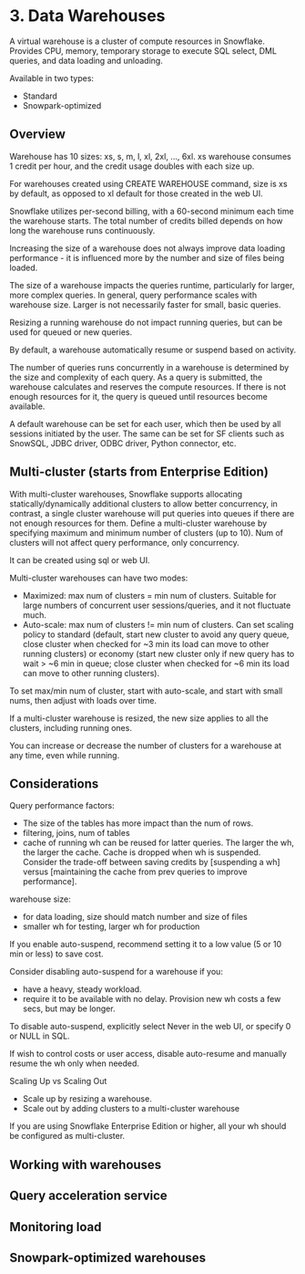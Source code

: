 # 3. Data Warehouses
A virtual warehouse is a cluster of compute resources in Snowflake. Provides CPU, memory, temporary storage to execute SQL select, DML queries, and data loading and unloading. 

Available in two types:
- Standard
- Snowpark-optimized

## Overview
Warehouse has 10 sizes: xs, s, m, l, xl, 2xl, ..., 6xl. xs warehouse consumes 1 credit per hour, and the credit usage doubles with each size up. 

For warehouses created using CREATE WAREHOUSE command, size is xs by default, as opposed to xl default for those created in the web UI. 

Snowflake utilizes per-second billing, with a 60-second minimum each time the warehouse starts. The total number of credits billed depends on how long the warehouse runs continuously.

Increasing the size of a warehouse does not always improve data loading performance - it is influenced more by the number and size of files being loaded.

The size of a warehouse impacts the queries runtime, particularly for larger, more complex queries. In general, query performance scales with warehouse size. Larger is not necessarily faster for small, basic queries.

Resizing a running warehouse do not impact running queries, but can be used for queued or new queries.

By default, a warehouse automatically resume or suspend based on activity. 

The number of queries runs concurrently in a warehouse is determined by the size and complexity of each query. As a query is submitted, the warehouse calculates and reserves the compute resources. If there is not enough resources for it, the query is queued until resources become available.

A default warehouse can be set for each user, which then be used by all sessions initiated by the user. The same can be set for SF clients such as SnowSQL, JDBC driver, ODBC driver, Python connector, etc. 

## Multi-cluster (starts from Enterprise Edition)
With multi-cluster warehouses, Snowflake supports allocating statically/dynamically additional clusters to allow better concurrency, in contrast, a single cluster warehouse will put queries into queues if there are not enough resources for them. Define a multi-cluster warehouse by specifying maximum and minimum number of clusters (up to 10). Num of clusters will not affect query performance, only concurrency. 

It can be created using sql or web UI. 

Multi-cluster warehouses can have two modes: 
- Maximized: max num of clusters = min num of clusters. Suitable for large numbers of concurrent user sessions/queries, and it not fluctuate much. 
- Auto-scale: max num of clusters != min num of clusters. Can set scaling policy to standard (default, start new cluster to avoid any query queue, close cluster when checked for ~3 min its load can move to other running clusters) or economy (start new cluster only if new query has to wait > ~6 min in queue; close cluster when checked for ~6 min its load can move to other running clusters). 

To set max/min num of cluster, start with auto-scale, and start with small nums, then adjust with loads over time.

If a multi-cluster warehouse is resized, the new size applies to all the clusters, including running ones. 

You can increase or decrease the number of clusters for a warehouse at any time, even while running. 

## Considerations
Query performance factors:
- The size of the tables has more impact than the num of rows.
- filtering, joins, num of tables
- cache of running wh can be reused for latter queries. The larger the wh, the larger the cache. Cache is dropped when wh is suspended. Consider the trade-off between saving credits by [suspending a wh] versus [maintaining the cache from prev queries to improve performance].

warehouse size:
- for data loading, size should match number and size of files
- smaller wh for testing, larger wh for production

If you enable auto-suspend, recommend setting it to a low value (5 or 10 min or less) to save cost.

Consider disabling auto-suspend for a warehouse if you:
- have a heavy, steady workload.
- require it to be available with no delay. Provision new wh costs a few secs, but may be longer.  
 
To disable auto-suspend, explicitly select Never in the web UI, or specify 0 or NULL in SQL.

If wish to control costs or user access, disable auto-resume and manually resume the wh only when needed. 

Scaling Up vs Scaling Out
- Scale up by resizing a warehouse.
- Scale out by adding clusters to a multi-cluster warehouse

If you are using Snowflake Enterprise Edition or higher, all your wh should be configured as multi-cluster.

## Working with warehouses

## Query acceleration service

## Monitoring load

## Snowpark-optimized warehouses




























